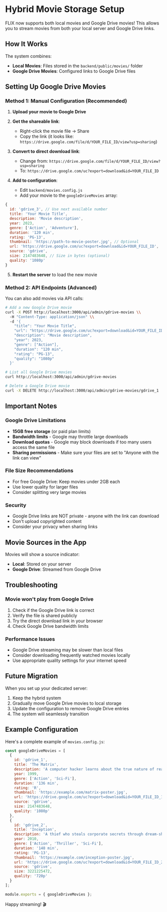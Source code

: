 # Hybrid Movie Storage Setup

FLIX now supports both local movies and Google Drive movies! This allows you to stream movies from both your local server and Google Drive links.

## How It Works

The system combines:
- **Local Movies**: Files stored in the `backend/public/movies/` folder
- **Google Drive Movies**: Configured links to Google Drive files

## Setting Up Google Drive Movies

### Method 1: Manual Configuration (Recommended)

1. **Upload your movie to Google Drive**
2. **Get the shareable link**:
   - Right-click the movie file → Share
   - Copy the link (it looks like: `https://drive.google.com/file/d/YOUR_FILE_ID/view?usp=sharing`)
   
3. **Convert to direct download link**:
   - Change from: `https://drive.google.com/file/d/YOUR_FILE_ID/view?usp=sharing`
   - To: `https://drive.google.com/uc?export=download&id=YOUR_FILE_ID`

4. **Add to configuration**:
   - Edit `backend/movies.config.js`
   - Add your movie to the `googleDriveMovies` array:

```javascript
{
  id: 'gdrive_3', // Use next available number
  title: 'Your Movie Title',
  description: 'Movie description',
  year: 2023,
  genre: ['Action', 'Adventure'],
  duration: '120 min',
  rating: 'PG-13',
  thumbnail: 'https://path-to-movie-poster.jpg', // Optional
  url: 'https://drive.google.com/uc?export=download&id=YOUR_FILE_ID',
  source: 'gdrive',
  size: 2147483648, // Size in bytes (optional)
  quality: '1080p'
}
```

5. **Restart the server** to load the new movie

### Method 2: API Endpoints (Advanced)

You can also add movies via API calls:

```bash
# Add a new Google Drive movie
curl -X POST http://localhost:3000/api/admin/gdrive-movies \\
  -H "Content-Type: application/json" \\
  -d '{
    "title": "Your Movie Title",
    "url": "https://drive.google.com/uc?export=download&id=YOUR_FILE_ID",
    "description": "Movie description",
    "year": 2023,
    "genre": ["Action"],
    "duration": "120 min",
    "rating": "PG-13",
    "quality": "1080p"
  }'

# List all Google Drive movies
curl http://localhost:3000/api/admin/gdrive-movies

# Delete a Google Drive movie
curl -X DELETE http://localhost:3000/api/admin/gdrive-movies/gdrive_1
```

## Important Notes

### Google Drive Limitations
- **15GB free storage** (or paid plan limits)
- **Bandwidth limits** - Google may throttle large downloads
- **Download quotas** - Google may block downloads if too many users access the same file
- **Sharing permissions** - Make sure your files are set to "Anyone with the link can view"

### File Size Recommendations
- For free Google Drive: Keep movies under 2GB each
- Use lower quality for larger files
- Consider splitting very large movies

### Security
- Google Drive links are NOT private - anyone with the link can download
- Don't upload copyrighted content
- Consider your privacy when sharing links

## Movie Sources in the App

Movies will show a source indicator:
- **Local**: Stored on your server
- **Google Drive**: Streamed from Google Drive

## Troubleshooting

### Movie won't play from Google Drive
1. Check if the Google Drive link is correct
2. Verify the file is shared publicly
3. Try the direct download link in your browser
4. Check Google Drive bandwidth limits

### Performance Issues
- Google Drive streaming may be slower than local files
- Consider downloading frequently watched movies locally
- Use appropriate quality settings for your internet speed

## Future Migration

When you set up your dedicated server:
1. Keep the hybrid system
2. Gradually move Google Drive movies to local storage
3. Update the configuration to remove Google Drive entries
4. The system will seamlessly transition

## Example Configuration

Here's a complete example of `movies.config.js`:

```javascript
const googleDriveMovies = [
  {
    id: 'gdrive_1',
    title: 'The Matrix',
    description: 'A computer hacker learns about the true nature of reality.',
    year: 1999,
    genre: ['Action', 'Sci-Fi'],
    duration: '136 min',
    rating: 'R',
    thumbnail: 'https://example.com/matrix-poster.jpg',
    url: 'https://drive.google.com/uc?export=download&id=YOUR_FILE_ID_1',
    source: 'gdrive',
    size: 2147483648,
    quality: '1080p'
  },
  {
    id: 'gdrive_2',
    title: 'Inception',
    description: 'A thief who steals corporate secrets through dream-sharing technology.',
    year: 2010,
    genre: ['Action', 'Thriller', 'Sci-Fi'],
    duration: '148 min',
    rating: 'PG-13',
    thumbnail: 'https://example.com/inception-poster.jpg',
    url: 'https://drive.google.com/uc?export=download&id=YOUR_FILE_ID_2',
    source: 'gdrive',
    size: 3221225472,
    quality: '720p'
  }
];

module.exports = { googleDriveMovies };
```

Happy streaming! 🎬
